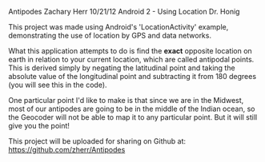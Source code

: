 Antipodes
Zachary Herr
10/21/12
Android 2 - Using Location
Dr. Honig

This project was made using Android's 'LocationActivity' example, 
demonstrating the use of location by GPS and data networks. 

What this application attempts to do is find the **exact** 
opposite location on earth in relation to your current 
location, which are called antipodal points. This is derived
simply by negating the latitudinal point and taking the
absolute value of the longitudinal point and subtracting it
from 180 degrees (you will see this in the code).

One particular point I'd like to make is that since we are 
in the Midwest, most of our antipodes are going to be in the 
middle of the Indian ocean, so the Geocoder will not be able
to map it to any particular point. But it will still give you
the point!

This project will be uploaded for sharing on Github at:
https://github.com/zherr/Antipodes
